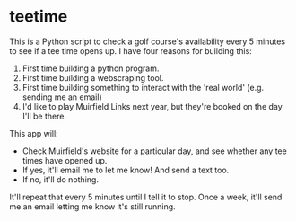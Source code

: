 # teetime
This is a Python script to check a golf course's availability every 5 minutes to see if a tee time opens up. I have four reasons for building this:

1. First time building a python program.
2. First time building a webscraping tool.
3. First time building something to interact with the 'real world' (e.g. sending me an email)
4. I'd like to play Muirfield Links next year, but they're booked on the day I'll be there.

This app will:
- Check Muirfield's website for a particular day, and see whether any tee times have opened up.
- If yes, it'll email me to let me know! And send a text too.
- If no, it'll do nothing.

It'll repeat that every 5 minutes until I tell it to stop.
Once a week, it'll send me an email letting me know it's still running.

